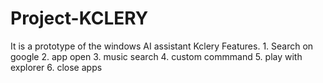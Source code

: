 # Project-KCLERY
It is a prototype of the windows AI assistant Kclery
Features.
	1. Search on google 
	2. app open 
	3. music search 
	4. custom commmand
	5. play with explorer
	6. close apps 
